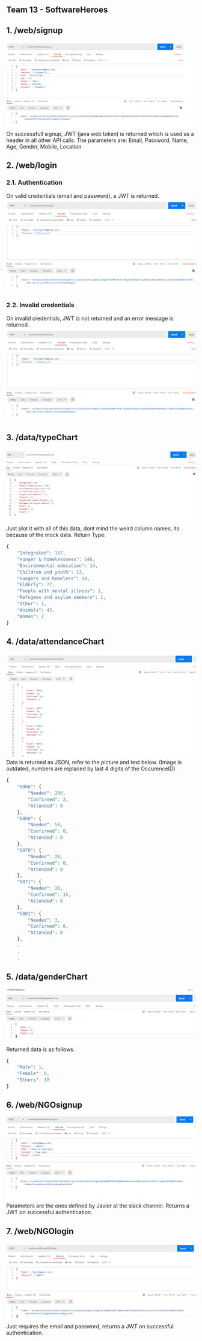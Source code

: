 ## Team 13 - SoftwareHeroes

## 1. /web/signup
![](imgs/signup.PNG) On successfull signup, JWT (java web token) is returned which is used as a header in all other API calls. The parameters are: Email, Password, Name, Age, Gender, Mobile, Location

## 2. /web/login
###  2.1. Authentication
 On valid credentials (email and password), a JWT is returned. 
 ![](imgs/login.PNG)
###  2.2. Invalid credentials
 On invalid credentials, JWT is not returned and an error message is returned. 
 ![](imgs/login-incorrect.PNG)
 
 
## 3. /data/typeChart
![](imgs/typeChart.PNG) Just plot it with all of this data, dont mind the weird column names, its because of the mock data.
Return Type:
```javascript
{
    "Integrated": 167,
    "Hunger & homelessness": 146,
    "Environmental education": 14,
    "Children and youth": 13,
    "Hungers and homeless": 14,
    "Elderly": 77,
    "People with mental illness": 1,
    "Refugees and asylum seekers": 1,
    "Other": 1,
    "Animals": 43,
    "Women": 2
}
```

## 4. /data/attendanceChart
![](imgs/attendanceChart.PNG) Data is returned as JSON, refer to the picture and text below. (Image is outdated, numbers are replaced by last 4 digits of the OccurenceID)
```javascript
{
    "6866": {
        "Needed": 200,
        "Confirmed": 2,
        "Attended": 0
    },
    "6868": {
        "Needed": 50,
        "Confirmed": 0,
        "Attended": 0
    },
    "6870": {
        "Needed": 20,
        "Confirmed": 0,
        "Attended": 0
    },
    "6871": {
        "Needed": 20,
        "Confirmed": 15,
        "Attended": 0
    },
    "6881": {
        "Needed": 3,
        "Confirmed": 0,
        "Attended": 0
    },
    .
    .
    .
```

## 5. /data/genderChart
![](imgs/genderChart.PNG) Returned data is as follows.
```javascript
{
    "Male": 1,
    "Female": 8,
    "Others": 10
}
```

## 6. /web/NGOsignup
![](imgs/ngosignup.PNG) Parameters are the ones defined by Javier at the slack channel. Returns a JWT on successful authentication.

## 7. /web/NGOlogin
![](imgs/ngologin.PNG) Just requires the email and password, returns a JWT on successful authentication. 
